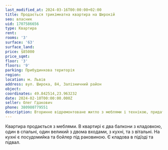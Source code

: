 ```yaml
---
last_modified_at: 2024-03-16T00:00:00+02:00
title: Продається трикімнатна квартира на Широкій
seo: власник
uid: 1707586656
type: Квартира
rent:
rooms: '3'
surface: '63'
surface_land:
price: $85000
price_sqmt:
floor: '3'
floors: '9'
parking: Прибудинкова територія
region:
location: м. Львів
address: вул. Широка, 84, Залізничний район
object:
coordinates: 49.842514,23.963232
date: 2024-02-10T00:00:00.000Z
seller: Олег Гдакович
phone: 380980779551
description: Вторинне відремонтоване житло з меблями і технікою, придатне і готове для проживання
---
```


Квартира продається з меблями. В квартирі є два балкони з кладовкою, один в спальні, один великий з двома входами, з кухні, та з вітальні. На кухні є посудомийка та бойлер під раковиною. Є кладова в підїзді та підвал.
